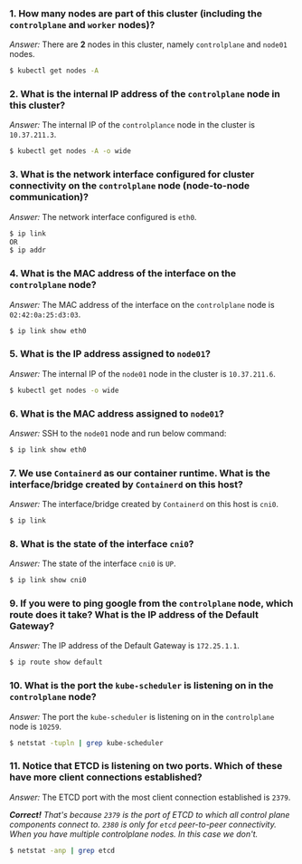 ### 1. How many nodes are part of this cluster (including the `controlplane` and `worker` nodes)?

*Answer:* There are **2** nodes in this cluster, namely `controlplane` and `node01` nodes.

```bash
$ kubectl get nodes -A
```

### 2. What is the internal IP address of the `controlplane` node in this cluster?

*Answer:* The internal IP of the `controlplance` node in the cluster is `10.37.211.3`.

```bash
$ kubectl get nodes -A -o wide
```

### 3. What is the network interface configured for cluster connectivity on the `controlplane` node (node-to-node communication)?

*Answer:* The network interface configured is `eth0`.

```bash
$ ip link
OR
$ ip addr
```

### 4. What is the MAC address of the interface on the `controlplane` node?

*Answer:* The MAC address of the interface on the `controlplane` node is `02:42:0a:25:d3:03`.

```bash
$ ip link show eth0
```

### 5. What is the IP address assigned to `node01`?

*Answer:* The internal IP of the `node01` node in the cluster is `10.37.211.6`.

```bash
$ kubectl get nodes -o wide
```

### 6. What is the MAC address assigned to `node01`?

*Answer:* SSH to the `node01` node and run below command:

```bash
$ ip link show eth0
```

### 7. We use `Containerd` as our container runtime. What is the interface/bridge created by `Containerd` on this host?

*Answer:* The interface/bridge created by `Containerd` on this host is `cni0`.

```bash
$ ip link
```

### 8. What is the state of the interface `cni0`?

*Answer:* The state of the interface `cni0` is `UP`.

```bash
$ ip link show cni0
```

### 9. If you were to ping google from the `controlplane` node, which route does it take? What is the IP address of the Default Gateway?

*Answer:* The IP address of the Default Gateway is `172.25.1.1`.

```bash
$ ip route show default
```

### 10. What is the port the `kube-scheduler` is listening on in the `controlplane` node?

*Answer:* The port the `kube-scheduler` is listening on in the `controlplane` node is `10259`.

```bash
$ netstat -tupln | grep kube-scheduler
```

### 11. Notice that ETCD is listening on two ports. Which of these have more client connections established?

*Answer:* The ETCD port with the most client connection established is `2379`.

***Correct!** That's because `2379` is the port of ETCD to which all control plane components connect to. `2380` is only for `etcd` peer-to-peer connectivity. When you have multiple controlplane nodes. In this case we don't.*

```bash
$ netstat -anp | grep etcd
```
